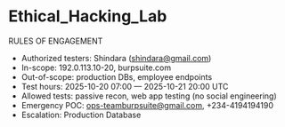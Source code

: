 # Ethical_Hacking_Lab

RULES OF ENGAGEMENT
- Authorized testers: Shindara (shindara@gmail.com)
- In-scope: 192.0.113.10-20, burpsuite.com
- Out-of-scope: production DBs, employee endpoints
- Test hours: 2025-10-20 07:00 — 2025-10-21 20:00 UTC
- Allowed tests: passive recon, web app testing (no social engineering)
- Emergency POC: ops-teamburpsuite@gmail.com, +234-4194194190
- Escalation: Production Database
